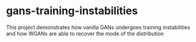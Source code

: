 # gans-training-instabilities
This project demonstrates how vanilla GANs undergoes training instabilities and how WGANs are able to recover the mode of the distribution
